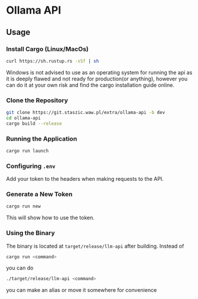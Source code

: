 # Ollama API

## Usage

### Install Cargo (Linux/MacOs)

```bash
curl https://sh.rustup.rs -sSf | sh
```
Windows is not advised to use as an operating system for running the api as it is deeply flawed and not ready for production(or anything), however you can do it at your own risk and find the cargo installation guide online.

### Clone the Repository

```bash
git clone https://git.staszic.waw.pl/extra/ollama-api -b dev
cd ollama-api
cargo build --release
```

### Running the Application

```bash
cargo run launch
```

### Configuring `.env`

Add your token to the headers when making requests to the API.

### Generate a New Token

```bash
cargo run new
```
This will show how to use the token.

### Using the Binary

The binary is located at `target/release/llm-api` after building.
Instead of 
```bash
cargo run <command>
```
you can do
```bash
./target/release/llm-api <command>
```
you can make an alias or move it somewhere for convenience